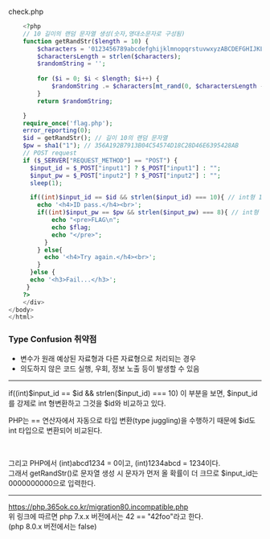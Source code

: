 check.php
```php
    <?php
    // 10 길이의 랜덤 문자열 생성(숫자,영대소문자로 구성됨)
    function getRandStr($length = 10) {
        $characters = '0123456789abcdefghijklmnopqrstuvwxyzABCDEFGHIJKLMNOPQRSTUVWXYZ';
        $charactersLength = strlen($characters);
        $randomString = '';
    
        for ($i = 0; $i < $length; $i++) {
            $randomString .= $characters[mt_rand(0, $charactersLength - 1)];
        }
        return $randomString;

    }
    require_once('flag.php');
    error_reporting(0);
    $id = getRandStr(); // 길이 10의 랜덤 문자열
    $pw = sha1("1"); // 356A192B7913B04C54574D18C28D46E6395428AB
    // POST request
    if ($_SERVER["REQUEST_METHOD"] == "POST") {
      $input_id = $_POST["input1"] ? $_POST["input1"] : "";
      $input_pw = $_POST["input2"] ? $_POST["input2"] : "";
      sleep(1);

      if((int)$input_id == $id && strlen($input_id) === 10){ // int형 10자리여야 함 & Type Confusion 취약점 발생
        echo '<h4>ID pass.</h4><br>';
        if((int)$input_pw == $pw && strlen($input_pw) === 8){ // int형 8자리여야 함 & Type Confusion 취약점 발생
            echo "<pre>FLAG\n";
            echo $flag;
            echo "</pre>";
          }
        } else{
          echo '<h4>Try again.</h4><br>';
        }
      }else {
      echo '<h3>Fail...</h3>';
     }
    ?> 
    </div> 
</body>
</html>
```

### Type Confusion 취약점
- 변수가 원래 예상된 자료형과 다른 자료형으로 처리되는 경우
- 의도하지 않은 코드 실행, 우회, 정보 노출 등이 발생할 수 있음

---

if((int)$input_id == $id && strlen($input_id) === 10) 이 부분을 보면, $input_id를 강제로 int 형변환하고 그것을 $id와 비교하고 있다.  

PHP는 == 연산자에서 자동으로 타입 변환(type juggling)을 수행하기 때문에 $id도 int 타입으로 변환되어 비교된다.

<br>
  
그리고 PHP에서 (int)abcd1234 = 0이고, (int)1234abcd = 1234이다.  
그래서 getRandStr()로 문자열 생성 시 문자가 먼저 올 확률이 더 크므로 $input_id는 0000000000으로 입력한다.

---

https://php.365ok.co.kr/migration80.incompatible.php  
위 링크에 따르면 php 7.x.x 버전에서는 42 == "42foo"라고 한다.  
(php 8.0.x 버전에서는 false)  



